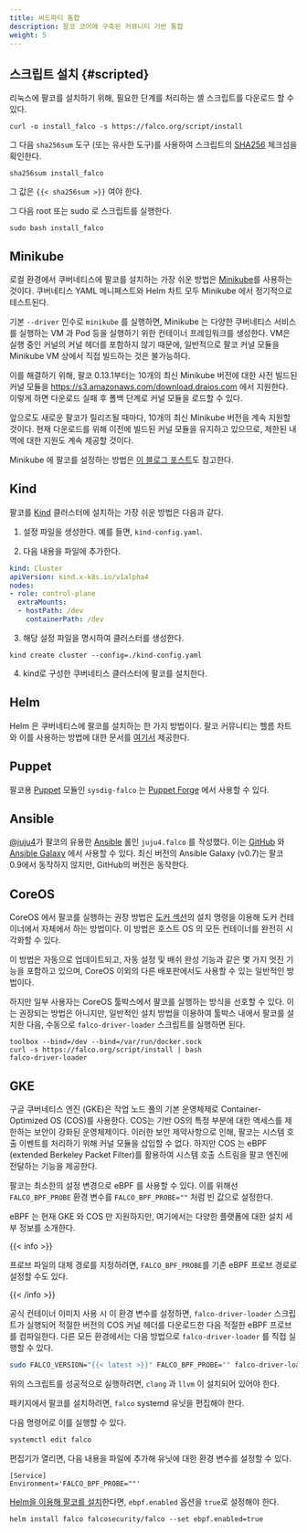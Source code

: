 ```yaml
---
title: 써드파티 통합
description: 팔코 코어에 구축된 커뮤니티 기반 통합
weight: 5
---
```


## 스크립트 설치 {#scripted}

리눅스에 팔코를 설치하기 위해, 필요한 단계를 처리하는 셸 스크립트를 다운로드 할 수 있다. 

```shell
curl -o install_falco -s https://falco.org/script/install
```

그 다음 `sha256sum` 도구 (또는 유사한 도구)를 사용하여 스크립트의 [SHA256](https://en.wikipedia.org/wiki/SHA-2) 체크섬을 확인한다.

```shell
sha256sum install_falco
```

그 값은 `{{< sha256sum >}}` 여야 한다.

그 다음 root 또는 sudo 로 스크립트를 실행한다.

```shell
sudo bash install_falco
```

## Minikube

로컬 환경에서 쿠버네티스에 팔코를 설치하는 가장 쉬운 방법은 [Minikube](https://kubernetes.io/docs/tutorials/hello-minikube/)를 사용하는 것이다. 쿠버네티스 YAML 메니페스트와 Helm 차트 모두 Minikube 에서 정기적으로 테스트된다.

기본 `--driver` 인수로 `minikube` 를 실행하면, Minikube 는 다양한 쿠버네티스 서비스를 실행하는 VM 과 Pod 등을 실행하기 위한 컨테이너 프레임워크를 생성한다. VM은 실행 중인 커널의 커널 헤더를 포함하지 않기 때문에, 일반적으로 팔코 커널 모듈을 Minikube VM 상에서 직접 빌드하는 것은 불가능하다.

이를 해결하기 위해, 팔코 0.13.1부터는 10개의 최신 Minikube 버전에 대한 사전 빌드된 커널 모듈을 https://s3.amazonaws.com/download.draios.com 에서 지원한다. 이렇게 하면 다운로드 실패 후 폴백 단계로 커널 모듈을 로드할 수 있다.

앞으로도 새로운 팔코가 릴리즈될 때마다, 10개의 최신 Minikube 버전을 계속 지원할 것이다. 현재 다운로드를 위해 이전에 빌드된 커널 모듈을 유지하고 있으므로, 제한된 내역에 대한 지원도 계속 제공할 것이다.

Minikube 에 팔코를 설정하는 방법은 [이 블로그 포스트](https://falco.org/blog/minikube-falco-kernel-module/)도 참고한다.


## Kind

팔코를 [Kind](https://github.com/kubernetes-sigs/kind) 클러스터에 설치하는 가장 쉬운 방법은 다음과 같다.

1. 설정 파일을 생성한다. 예를 들면, `kind-config.yaml`.

2. 다음 내용을 파일에 추가한다.
```yaml
kind: Cluster
apiVersion: kind.x-k8s.io/v1alpha4
nodes:
- role: control-plane
  extraMounts:
  - hostPath: /dev
    containerPath: /dev
```

3. 해당 설정 파일을 명시하여 클러스터를 생성한다.
```
kind create cluster --config=./kind-config.yaml
```

4. kind로 구성한 쿠버네티스 클러스터에 팔코를 설치한다.

## Helm

Helm 은 쿠버네티스에 팔코를 설치하는 한 가지 방법이다. 팔코 커뮤니티는 헬름 차트와 이를 사용하는 방법에 대한 문서를 [여기서](https://github.com/falcosecurity/charts/tree/master/falco) 제공한다.

## Puppet

팔코용 [Puppet](https://puppet.com/) 모듈인 `sysdig-falco` 는 [Puppet Forge](https://forge.puppet.com/sysdig/falco/readme) 에서 사용할 수 있다.

## Ansible

[@juju4](https://github.com/juju4/)가 팔코의 유용한 [Ansible](https://ansible.com) 롤인 `juju4.falco` 를 작성했다. 이는 [GitHub](https://github.com/juju4/ansible-falco/) 와 [Ansible Galaxy](https://galaxy.ansible.com/juju4/falco/) 에서 사용할 수 있다. 최신 버전의 Ansible Galaxy (v0.7)는 팔코 0.9에서 동작하지 않지만, GitHub의 버전은 동작한다.

## CoreOS

CoreOS 에서 팔코를 실행하는 권장 방법은 [도커 섹션](/docs/running#docker)의 설치 명령을 이용해 도커 컨테이너에서 자체에서 하는 방법이다. 이 방법은 호스트 OS 의 모든 컨테이너를 완전히 시각화할 수 있다.

이 방법은 자동으로 업데이트되고, 자동 설정 및 배쉬 완성 기능과 같은 몇 가지 멋진 기능을 포함하고 있으며, CoreOS 이외의 다른 배포판에서도 사용할 수 있는 일반적인 방법이다.

하지만 일부 사용자는 CoreOS 툴박스에서 팔코를 실행하는 방식을 선호할 수 있다. 이는 권장되는 방법은 아니지만, 일반적인 설치 방법을 이용하여 툴박스 내에서 팔코를 설치한 다음, 수동으로 `falco-driver-loader` 스크립트를 실행하면 된다.


```shell
toolbox --bind=/dev --bind=/var/run/docker.sock
curl -s https://falco.org/script/install | bash
falco-driver-loader
```

## GKE

구글 쿠버네티스 엔진 (GKE)은 작업 노드 풀의 기본 운영체제로 Container-Optimized OS (COS)를 사용한다. COS는 기반 OS의 특정 부분에 대한 액세스를 제한하는 보안이 강화된 운영체제이다. 이러한 보안 제약사항으로 인해, 팔코는 시스템 호출 이벤트를 처리하기 위해 커널 모듈을 삽입할 수 없다. 하지만 COS 는 eBPF (extended Berkeley Packet Filter)를 활용하여 시스템 호출 스트림을 팔코 엔진에 전달하는 기능을 제공한다.

팔코는 최소한의 설정 변경으로 eBPF 를 사용할 수 있다. 이를 위해선 `FALCO_BPF_PROBE` 환경 변수를 `FALCO_BPF_PROBE=""` 처럼 빈 값으로 설정한다.

eBPF 는 현재 GKE 와 COS 만 지원하지만, 여기에서는 다양한 플랫폼에 대한 설치 세부 정보를 소개한다.

{{< info >}}
 
 프로브 파일의 대체 경로를 지정하려면, `FALCO_BPF_PROBE`를 기존 eBPF 프로브 경로로 설정할 수도 있다.

{{< /info >}}

공식 컨테이너 이미지 사용 시 이 환경 변수를 설정하면, `falco-driver-loader` 스크립트가 실행되어 적절한 버전의 COS 커널 헤더를 다운로드한 다음 적절한 eBPF 프로브를 컴파일한다. 다른 모든 환경에서는 다음 방법으로 `falco-driver-loader` 를 직접 실행할 수 있다.

```bash
sudo FALCO_VERSION="{{< latest >}}" FALCO_BPF_PROBE="" falco-driver-loader
```

위의 스크립트를 성공적으로 실행하려면, `clang` 과 `llvm` 이 설치되어 있어야 한다.

패키지에서 팔코를 설치하려면, `falco` systemd 유닛을 편집해야 한다.

다음 명령어로 이를 실행할 수 있다.

```bash
systemctl edit falco
```

편집기가 열리면, 다음 내용을 파일에 추가해 유닛에 대한 환경 변수를 설정할 수 있다.

```
[Service]
Environment='FALCO_BPF_PROBE=""'
```

[Helm을 이용해 팔코를 설치](https://falco.org/docs/third-party/#helm)한다면, `ebpf.enabled` 옵션을 `true`로 설정해야 한다.

```
helm install falco falcosecurity/falco --set ebpf.enabled=true
```
